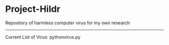 # Project-Hildr
Repository of harmless computer virus for my own research

-------------------------------------------------------------------------------

Current List of Virus:
pythonvirus.py

